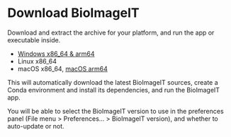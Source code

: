 # Download BioImageIT

<!-- start-part -->
Download and extract the archive for your platform, and run the app or executable inside.

- [Windows x86_64 & arm64](https://github.com/bioimageit/bioimageit/releases/download/v0.3.60/bioimageit_windows_x86_64_v0.3.59.zip)
- Linux x86_64
- macOS x86_64, [macOS arm64](https://github.com/bioimageit/bioimageit/releases/download/v0.3.60/bioimageit_macOS_arm64_v0.3.60.zip)

This will automatically download the latest BioImageIT sources, create a Conda environment and install its dependencies, and run the BioImageIT app. 

You will be able to select the BioImageIT version to use in the preferences panel (File menu > Preferences... > BioImageIT version), and whether to auto-update or not.

<!-- end-part -->